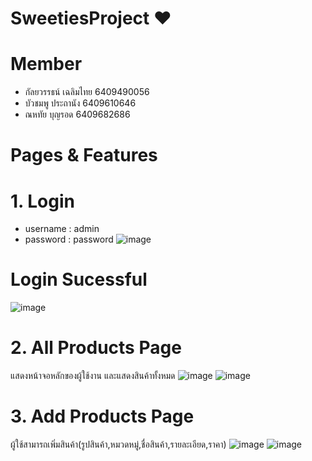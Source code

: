 # SweetiesProject  ♥
# Member
- กัลยวรรธน์ เฉลิมไทย 6409490056
- บัวชมพู	ประถานัง	6409610646
- ณหทัย	บุญรอด	6409682686
# Pages & Features
# 1. Login
- username : admin
- password : password
  ![image](https://github.com/Kanyawatchalermthai/SweetiesProject/assets/148806112/c491daf3-7f2c-4220-a4ae-d8c0ec5dc62d)
# Login Sucessful
![image](https://github.com/Kanyawatchalermthai/SweetiesProject/assets/148806112/32f3f0b8-6ad3-4150-a0fb-83eb78fc808d)
# 2. All Products Page
แสดงหน้าจอหลักของผู้ใช้งาน และแสดงสินค้าทั้งหมด
![image](https://github.com/Kanyawatchalermthai/SweetiesProject/assets/148806112/a3279a32-fcd0-43b1-80af-8326eef0afde)
![image](https://github.com/Kanyawatchalermthai/SweetiesProject/assets/148806112/491b139f-7f6a-49f2-a4ff-71446a614f63)
# 3. Add Products Page
ผู้ใช้สามารถเพิ่มสินค้า(รูปสินค้า,หมวดหมู่,ชื่อสินค้า,รายละเอียด,ราคา)
![image](https://github.com/Kanyawatchalermthai/SweetiesProject/assets/148806112/87d291a9-ff82-43f0-8dff-7437ce882b3c)
![image](https://github.com/Kanyawatchalermthai/SweetiesProject/assets/148806112/a57793e9-7606-4bd3-8342-1312c6d413dd)

